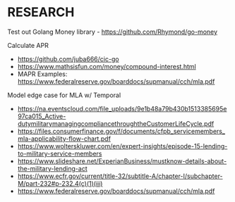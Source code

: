 # RESEARCH

Test out Golang Money library - https://github.com/Rhymond/go-money

Calculate APR 

- https://github.com/juba666/cic-go
- https://www.mathsisfun.com/money/compound-interest.html
- MAPR Examples: https://www.federalreserve.gov/boarddocs/supmanual/cch/mla.pdf

Model edge case for MLA w/ Temporal

- https://na.eventscloud.com/file_uploads/9e1b48a79b430b1513385695e97ca015_Active-dutymilitarymanagingcompliancethroughtheCustomerLifeCycle.pdf
- https://files.consumerfinance.gov/f/documents/cfpb_servicemembers_mla-applicability-flow-chart.pdf
- https://www.wolterskluwer.com/en/expert-insights/episode-15-lending-to-military-service-members
- https://www.slideshare.net/ExperianBusiness/mustknow-details-about-the-military-lending-act
- https://www.ecfr.gov/current/title-32/subtitle-A/chapter-I/subchapter-M/part-232#p-232.4(c)(1)(iii)
- https://www.federalreserve.gov/boarddocs/supmanual/cch/mla.pdf


